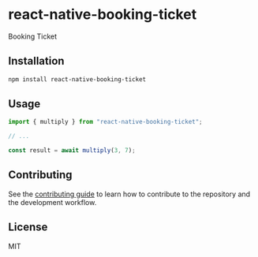 # react-native-booking-ticket

Booking Ticket

## Installation

```sh
npm install react-native-booking-ticket
```

## Usage

```js
import { multiply } from "react-native-booking-ticket";

// ...

const result = await multiply(3, 7);
```

## Contributing

See the [contributing guide](CONTRIBUTING.md) to learn how to contribute to the repository and the development workflow.

## License

MIT
